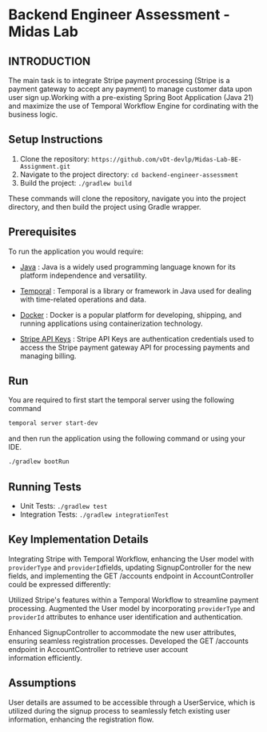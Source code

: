 # Backend Engineer Assessment - Midas Lab 

## INTRODUCTION 
The main task is to integrate Stripe payment processing (Stripe is a payment gateway to accept any payment) to manage customer data upon user sign up.Working with a pre-existing Spring Boot Application (Java 21) and maximize the use of Temporal Workflow Engine for cordinating with the business logic.

## Setup Instructions
1. Clone the repository: `https://github.com/vDt-devlp/Midas-Lab-BE-Assignment.git`
2. Navigate to the project directory: `cd backend-engineer-assessment`
3. Build the project: `./gradlew build`

These commands will clone the repository, navigate you into the project directory, and then build the project using Gradle wrapper.

## Prerequisites

To run the application you would require:

- [Java](https://www.azul.com/downloads/#zulu) : Java is a widely used programming language known for its platform independence and versatility.

- [Temporal](https://docs.temporal.io/cli#install) : Temporal is a library or framework in Java used for dealing with time-related operations and data.

- [Docker](https://docs.docker.com/get-docker/) :  Docker is a popular platform for developing, shipping, and running applications using containerization technology.

- [Stripe API Keys](https://stripe.com/docs/keys) : Stripe API Keys are authentication credentials used to access the Stripe payment gateway API for processing payments and managing billing.

## Run 

You are required to first start the temporal server using the following command

```sh
temporal server start-dev
```

and then run the application using the following command or using your IDE.

```sh
./gradlew bootRun
```

## Running Tests

- Unit Tests: `./gradlew test`
- Integration Tests: `./gradlew integrationTest`

## Key Implementation Details

Integrating Stripe with Temporal Workflow, enhancing the User model with `providerType` and `providerId`fields, updating SignupController for the new fields, and implementing the GET /accounts endpoint in AccountController could be expressed differently:

Utilized Stripe's features within a Temporal Workflow to streamline payment processing.
Augmented the User model by incorporating `providerType` and `providerId` attributes to enhance user identification and authentication.

Enhanced SignupController to accommodate the new user attributes, ensuring seamless registration processes.
Developed the GET /accounts endpoint in AccountController to retrieve user account information efficiently.

## Assumptions 

User details are assumed to be accessible through a UserService, which is utilized during the signup process to seamlessly fetch existing user information, enhancing the registration flow.
